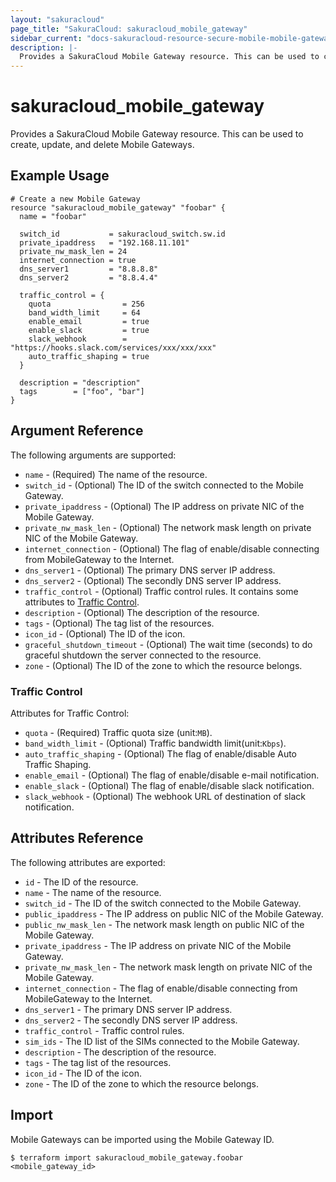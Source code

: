 ```yaml
---
layout: "sakuracloud"
page_title: "SakuraCloud: sakuracloud_mobile_gateway"
sidebar_current: "docs-sakuracloud-resource-secure-mobile-mobile-gateway"
description: |-
  Provides a SakuraCloud Mobile Gateway resource. This can be used to create, update, and delete Mobile Gateways.
---
```


# sakuracloud\_mobile\_gateway

Provides a SakuraCloud Mobile Gateway resource. This can be used to create, update, and delete Mobile Gateways.

## Example Usage

```hcl
# Create a new Mobile Gateway
resource "sakuracloud_mobile_gateway" "foobar" {
  name = "foobar"

  switch_id           = sakuracloud_switch.sw.id
  private_ipaddress   = "192.168.11.101"
  private_nw_mask_len = 24
  internet_connection = true
  dns_server1         = "8.8.8.8"
  dns_server2         = "8.8.4.4"

  traffic_control = {
    quota                = 256
    band_width_limit     = 64
    enable_email         = true
    enable_slack         = true
    slack_webhook        = "https://hooks.slack.com/services/xxx/xxx/xxx"
    auto_traffic_shaping = true
  }

  description = "description"
  tags        = ["foo", "bar"]
}
```

## Argument Reference

The following arguments are supported:

* `name` - (Required) The name of the resource.
* `switch_id` - (Optional) The ID of the switch connected to the Mobile Gateway.
* `private_ipaddress` - (Optional) The IP address on private NIC of the Mobile Gateway.
* `private_nw_mask_len` - (Optional) The network mask length on private NIC of the Mobile Gateway.
* `internet_connection` - (Optional) The flag of enable/disable connecting from MobileGateway to the Internet.
* `dns_server1` - (Optional) The primary DNS server IP address.
* `dns_server2` - (Optional) The secondly DNS server IP address.
* `traffic_control` - (Optional) Traffic control rules. It contains some attributes to [Traffic Control](#traffic-control).
* `description` - (Optional) The description of the resource.
* `tags` - (Optional) The tag list of the resources.
* `icon_id` - (Optional) The ID of the icon.
* `graceful_shutdown_timeout` - (Optional) The wait time (seconds) to do graceful shutdown the server connected to the resource.
* `zone` - (Optional) The ID of the zone to which the resource belongs.

### Traffic Control

Attributes for Traffic Control:

* `quota` - (Required) Traffic quota size (unit:`MB`).  
* `band_width_limit` - (Optional) Traffic bandwidth limit(unit:`Kbps`). 
* `auto_traffic_shaping` - (Optional) The flag of enable/disable Auto Traffic Shaping.
* `enable_email` - (Optional) The flag of enable/disable e-mail notification.
* `enable_slack` - (Optional) The flag of enable/disable slack notification.
* `slack_webhook` - (Optional) The webhook URL of destination of slack notification.

## Attributes Reference

The following attributes are exported:

* `id` - The ID of the resource.
* `name` - The name of the resource.
* `switch_id` - The ID of the switch connected to the Mobile Gateway.
* `public_ipaddress` - The IP address on public NIC of the Mobile Gateway.
* `public_nw_mask_len` - The network mask length on public NIC of the Mobile Gateway.
* `private_ipaddress` - The IP address on private NIC of the Mobile Gateway.
* `private_nw_mask_len` - The network mask length on private NIC of the Mobile Gateway.
* `internet_connection` - The flag of enable/disable connecting from MobileGateway to the Internet.
* `dns_server1` - The primary DNS server IP address.
* `dns_server2` - The secondly DNS server IP address.
* `traffic_control` - Traffic control rules.
* `sim_ids` - The ID list of the SIMs connected to the Mobile Gateway.
* `description` - The description of the resource.
* `tags` - The tag list of the resources.
* `icon_id` - The ID of the icon.
* `zone` - The ID of the zone to which the resource belongs.

## Import

Mobile Gateways can be imported using the Mobile Gateway ID.

```
$ terraform import sakuracloud_mobile_gateway.foobar <mobile_gateway_id>
```
